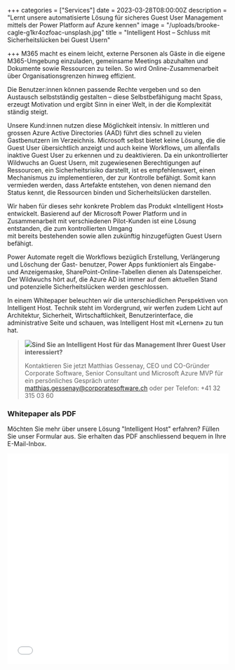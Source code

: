 +++
categories = ["Services"]
date = 2023-03-28T08:00:00Z
description = "Lernt unsere automatisierte Lösung für sicheres Guest User Management mittels der Power Platform auf Azure kennen"
image = "/uploads/brooke-cagle-g1kr4ozfoac-unsplash.jpg"
title = "Intelligent Host – Schluss mit Sicherheitslücken bei Guest Usern"

+++
M365 macht es einem leicht, externe Personen als Gäste in die eigene M365-Umgebung einzuladen, gemeinsame Meetings abzuhalten und Dokumente sowie Ressourcen zu teilen. So wird Online-Zusammenarbeit über Organisationsgrenzen hinweg effizient.

Die Benutzer:innen können passende Rechte vergeben und so den Austausch selbstständig gestalten – diese Selbstbefähigung macht Spass, erzeugt Motivation und ergibt Sinn in einer Welt, in der die Komplexität ständig steigt.

Unsere Kund:innen nutzen diese Möglichkeit intensiv. In mittleren und grossen Azure Active Directories (AAD) führt dies schnell zu vielen Gastbenutzern im Verzeichnis. Microsoft selbst bietet keine Lösung, die die Guest User übersichtlich anzeigt und auch keine Workflows, um allenfalls inaktive Guest User zu erkennen und zu deaktivieren. Da ein unkontrollierter Wildwuchs an Guest Usern, mit zugewiesenen Berechtigungen auf Ressourcen, ein Sicherheitsrisiko darstellt, ist es empfehlenswert, einen Mechanismus zu implementieren, der zur Kontrolle befähigt. Somit kann vermieden werden, dass Artefakte entstehen, von denen niemand den Status kennt, die Ressourcen binden und Sicherheitslücken darstellen.

Wir haben für dieses sehr konkrete Problem das Produkt «Intelligent Host» entwickelt. Basierend auf der Microsoft Power Platform und in Zusammenarbeit mit verschiedenen Pilot-Kunden ist eine Lösung entstanden, die zum kontrollierten Umgang  
mit bereits bestehenden sowie allen zukünftig hinzugefügten Guest Usern befähigt.

Power Automate regelt die Workflows bezüglich Erstellung, Verlängerung und Löschung der Gast- benutzer, Power Apps funktioniert als Eingabe- und Anzeigemaske, SharePoint-Online-Tabellen dienen als Datenspeicher. Der Wildwuchs hört auf, die Azure AD ist immer auf dem aktuellen Stand und potenzielle Sicherheitslücken werden geschlossen.

In einem Whitepaper beleuchten wir die unterschiedlichen Perspektiven von Intelligent Host. Technik steht im Vordergrund, wir werfen zudem Licht auf Architektur, Sicherheit, Wirtschaftlichkeit, Benutzerinterface, die administrative Seite und schauen, was Intelligent Host mit «Lernen» zu tun hat.

> **![](/uploads/kopfe_matthias.png)Sind Sie an Intelligent Host für das Management Ihrer Guest User interessiert?**
>
> Kontaktieren Sie jetzt Matthias Gessenay, CEO und CO-Gründer Corporate Software, Senior Consultant und Microsoft Azure MVP für ein persönliches Gespräch unter matthias.gessenay@corporatesoftware.ch oder per Telefon: +41 32 315 03 60

### Whitepaper als PDF

Möchten Sie mehr über unsere Lösung "Intelligent Host" erfahren? Füllen Sie unser Formular aus. Sie erhalten das PDF anschliessend bequem in Ihre E-Mail-Inbox.

<iframe width="640px" height="480px" src="[https://forms.office.com/Pages/ResponsePage.aspx?id=QX69K8kCTkuBaDOfkAxDGSlhY0cMwVRMuX4fTKcdUNhUOTNDRU4xTlNOS0tQM1hMWEEyOEhZNVJWWC4u&embed=true](https://forms.office.com/Pages/ResponsePage.aspx?id=QX69K8kCTkuBaDOfkAxDGSlhY0cMwVRMuX4fTKcdUNhUOTNDRU4xTlNOS0tQM1hMWEEyOEhZNVJWWC4u&embed=true "https://forms.office.com/Pages/ResponsePage.aspx?id=QX69K8kCTkuBaDOfkAxDGSlhY0cMwVRMuX4fTKcdUNhUOTNDRU4xTlNOS0tQM1hMWEEyOEhZNVJWWC4u&embed=true")" frameborder="0" marginwidth="0" marginheight="0" style="border: none; max-width:100%; max-height:100vh" allowfullscreen webkitallowfullscreen mozallowfullscreen msallowfullscreen> </iframe>